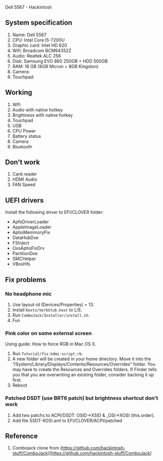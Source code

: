 Dell 5567 - Hackintosh

## System specification

1. Name: Dell 5567
2. CPU: Intel Core I5-7200U
3. Graphic card: Intel HD 620
4. Wifi: Broadcom BCM94352Z
5. Audio: Realtek ALC 256
6. Disk: Samsung EVO 860 250GB + HDD 500GB
7. RAM: 16 GB (8GB Micron + 8GB Kingston)
8. Camera: 
9. Touchpad: 

## Working

1. Wifi
2. Audio with native hotkey
3. Brightness with native hotkey
4. Touchpad
5. USB
6. CPU Power
7. Battery status
8. Camera
9. Bluetooth

## Don't work

1. Card reader
2. HDMI Audio
3. FAN Speed

## UEFI drivers

Install the following driver to EFI/CLOVER folder:

- ApfsDriverLoader
- AppleImageLoader
- AptioMemmoryFix
- DataHubDxe
- FSInject
- OxsAptioFixDrv
- PartitionDxe
- SMCHelper
- VBoxHfs

## Fix problems

### No headphone mic

1. Use layout-id (Devices/Properties) = 13.
2. Install ```Kexts/VerbStub.kext``` to L/E.
3. Run ```ComboJack/Installer/install.sh```.
4. Fun

### Pink color on some external screen

Using guide: How to force RGB in Mac OS X.

1. Run ```Tutorial/fix-hdmi-script.rb```.
2. A new folder will be created in your home directory. Move it into the “/System/Library/Displays/Contents/Resources/Overrides” folder. You may have to create the Resources and Overrides folders. If Finder tells you that you are overwriting an existing folder, consider backing it up first.
3. Reboot

### Patched DSDT (use BRT6 patch) but brightness shortcut don't work

1. Add two patchs to ACPI/DSDT: OSID->XSID & _OSI->XOSI (this order).
2. Add file SSDT-XOSI.aml to EFI/CLOVER/ACPI/patched

## Reference

1. Combojack clone from (https://github.com/hackintosh-stuff/ComboJack)[https://github.com/hackintosh-stuff/ComboJack]
